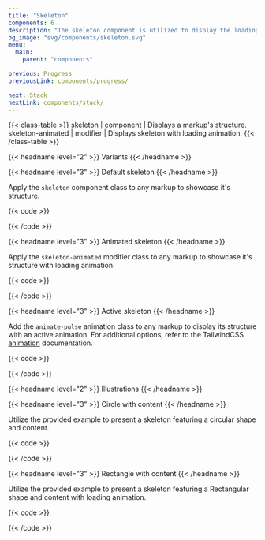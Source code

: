 ```yaml
---
title: "Skeleton"
components: 6
description: "The skeleton component is utilized to display the loading state of a component."
bg_image: "svg/components/skeleton.svg"
menu:
  main:
    parent: "components"

previous: Progress
previousLink: components/progress/

next: Stack
nextLink: components/stack/
---
```


<!-- Class table -->

{{< class-table >}}
skeleton | component | Displays a markup's structure.
skeleton-animated | modifier | Displays skeleton with loading animation.
{{< /class-table >}}

<!-------------------- Variants -------------------->

{{< headname level="2" >}} Variants {{< /headname >}}

<!--  Default skeleton  -->

{{< headname level="3" >}} Default skeleton {{< /headname >}}

Apply the `skeleton` component class to any markup to showcase it's structure.

{{< code >}}

<div class="skeleton h-32 w-32"></div>
{{< /code >}}

<!--  Animated skeleton  -->

{{< headname level="3" >}} Animated skeleton {{< /headname >}}

Apply the `skeleton-animated` modifier class to any markup to showcase it's structure with loading animation.

{{< code >}}

<div class="skeleton skeleton-animated h-32 w-32"></div>
{{< /code >}}

<!--  Active skeleton  -->

{{< headname level="3" >}} Active skeleton {{< /headname >}}

Add the `animate-pulse` animation class to any markup to display its structure with an active animation. For additional options, refer to the TailwindCSS <a href="https://tailwindcss.com/docs/animation" target="_blank" class="link link-primary">animation</a> documentation.

{{< code >}}

<div class="skeleton h-32 w-32 animate-pulse"></div>
{{< /code >}}

<!-------------------- Illustrations -------------------->

{{< headname level="2" >}} Illustrations {{< /headname >}}

<!--  Circle with content  -->

{{< headname level="3" >}} Circle with content {{< /headname >}}

Utilize the provided example to present a skeleton featuring a circular shape and content.

{{< code >}}

<div class="flex w-52 flex-col gap-4">
  <div class="flex items-center gap-4">
    <div class="skeleton h-16 w-16 shrink-0 rounded-full"></div>
    <div class="flex flex-col gap-4">
      <div class="skeleton h-4 w-20"></div>
      <div class="skeleton h-4 w-28"></div>
    </div>
  </div>
  <div class="skeleton h-32 w-full"></div>
</div>
{{< /code >}}

<!--  Rectangle with content  -->

{{< headname level="3" >}} Rectangle with content {{< /headname >}}

Utilize the provided example to present a skeleton featuring a Rectangular shape and content with loading animation.

{{< code >}}

<div class="flex w-52 flex-col gap-4">
  <div class="skeleton skeleton-animated h-32 w-full"></div>
  <div class="skeleton skeleton-animated h-4 w-28"></div>
  <div class="skeleton skeleton-animated h-4 w-full"></div>
  <div class="skeleton skeleton-animated h-4 w-full"></div>
</div>
{{< /code >}}
